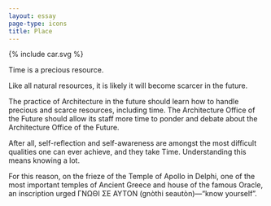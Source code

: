 ```yaml
---
layout: essay
page-type: icons
title: Place
---
```


{% include car.svg %}

<p>Time is a precious resource.</p>
<p>Like all natural resources, it is likely it will become scarcer in the future.</p>
<p>The practice of Architecture in the future should learn how to handle precious and scarce resources, including time. The Architecture Office of the Future should allow its staff more time to ponder and debate about the Architecture Office of the Future.</p>
<p>After all, self-reflection and self-awareness are amongst the most difficult qualities one can ever achieve, and they take Time. Understanding this means knowing a lot.</p>
<p>For this reason, on the frieze of the Temple of Apollo in Delphi, one of the most important temples of Ancient Greece and house of the famous Oracle, an inscription urged ΓΝΩΘΙ ΣΕ ΑΥΤΟΝ (gnòthi seautòn)—“know yourself”.</p>
